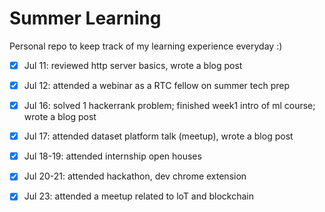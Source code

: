 # Summer Learning 
Personal repo to keep track of my learning experience everyday :)
 
- [x] Jul 11: reviewed http server basics, wrote a blog post
- [x] Jul 12: attended a webinar as a RTC fellow on summer tech prep
- [x] Jul 16: solved 1 hackerrank problem; finished week1 intro of ml course; wrote a blog post 
- [x] Jul 17: attended dataset platform talk (meetup), wrote a blog post
- [x] Jul 18-19: attended internship open houses 
- [x] Jul 20-21: attended hackathon, dev chrome extension
- [x] Jul 23: attended a meetup related to loT and blockchain

